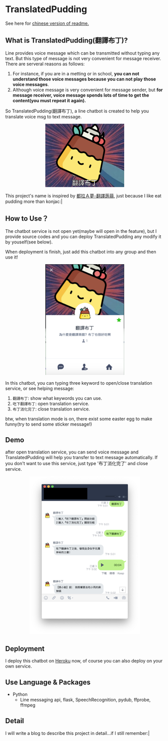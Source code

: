 # TranslatedPudding
See here for [chinese version of readme.](./chinese_readme.md)

## What is TranslatedPudding(翻譯布丁)?
Line provides voice message which can be transmitted without typing any text. But this type of message is not very convenient for message receiver. There are serveral reasons as follows: 

1. For instance, if you are in a metting or in school, **you can not understand those voice messages because you can not play those voice messages**.
2. Although voice message is very convenient for message sender, but **for message receiver, voice message spends lots of time to get the content(you must repeat it again).**

So TranslatedPudding(翻譯布丁), a line chatbot is created to help you translate voice msg to text message.

<p align="center"><img src="./img/img1.png" alt="Smiley face" height="200" width="250"></p>

This project's name is inspired by [都拉Ａ夢-翻譯蒟蒻](http://zh.doraemon.wikia.com/wiki/%E7%BF%BB%E8%AD%AF%E8%92%9F%E8%92%BB?variant=zh-tw), just because I like eat pudding more than konjac:|

## How to Use？
The chatbot service is not open yet(maybe will open in the feature), but I provide source codes and you can deploy TranslatedPudding any modify it by youself(see below).

When deployment is finish, just add this chatbot into any group and then use it!
<p align="center"><img src="./img/img2.png" height="350" width="250"></p>

In this chatbot, you can typing three keyword to open/close translation service, or see helping message:
1. `翻譯布丁`: show what keywords you can use. 
2. `吃下翻譯布丁`: open translation service.
3. `布丁消化完了`: close translation service.

btw, when translation mode is on, there exist some easter egg to make funny(try to send some sticker message!)

## Demo
after open translation service, you can send voice message and TranslatedPudding will help you transfer to text message automatically. If you don't want to use this service, just type '布丁消化完了' and close service.
<p align="center"><img src="./img/img5.png" height="500" width="350"></p>


## Deployment
I deploy this chatbot on [Heroku](https://dashboard.heroku.com/login) now, of course you can also deploy on your own service.


## Use Language & Packages
- Python
  - Line messaging api, flask, SpeechRecognition, pydub, ffprobe, ffmpeg

## Detail
I will write a blog to describe this project in detail...if I still remember:|

